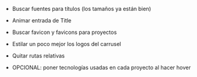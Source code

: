 - Buscar fuentes para títulos (los tamaños ya están bien)
- Animar entrada de Title
- Buscar favicon y favicons para proyectos

- Estilar un poco mejor los logos del carrusel
- Quitar rutas relativas

- OPCIONAL: poner tecnologías usadas en cada proyecto al hacer hover